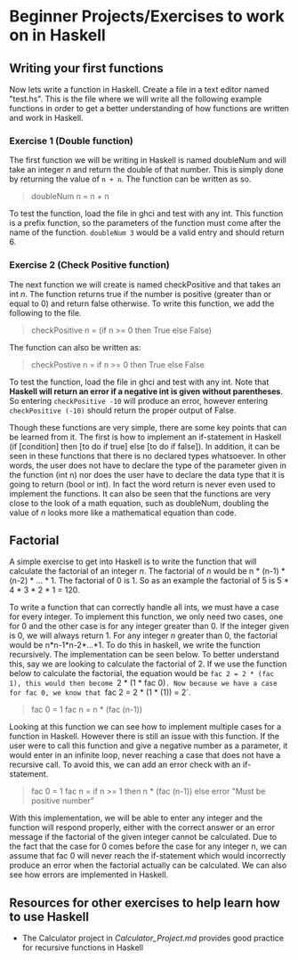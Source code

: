 # Beginner Projects/Exercises to work on in Haskell

## Writing your first functions

Now lets write a function in Haskell. Create a file in a text editor named "test.hs". This is the file where we will write all the following example functions in order to get a better understanding of how functions are written and work in Haskell. 

### Exercise 1 \(Double function\)

The first function we will be writing in Haskell is named doubleNum and will take an integer *n* and return the double of that number. This is simply done by returning the value of `n + n`. The function can be written as so.

> doubleNum n = n + n

To test the function, load the file in ghci and test with any int. This function is a prefix function, so the parameters of the function must come after the name of the function. `doubleNum 3` would be a valid entry and should return 6.

### Exercise 2 \(Check Positive function\)

The next function we will create is named checkPositive and that takes an int *n*. The function returns true if the number is positive \(greater than or equal to 0\) and return false otherwise. To write this function, we add the following to the file.

> checkPositive n = (if n >= 0 then True else False)

The function can also be written as:

> checkPostive n = if n >= 0
>                     then True
>                     else False

To test the function, load the file in ghci and test with any int. Note that **Haskell will return an error if a negative int is given without parentheses**. So entering `checkPositive -10` will produce an error, however entering `checkPositive (-10)` should return the proper output of False.

Though these functions are very simple, there are some key points that can be learned from it. The first is how to implement an if-statement in Haskell \(if \[condition\] then \[to do if true\] else \[to do if false\]). In addition, it can be seen in these functions that there is no declared types whatsoever. In other words, the user does not have to declare the type of the parameter given in the function \(int n\) nor does the user have to declare the data type that it is going to return \(bool or int\). In fact the word return is never even used to implement the functions. It can also be seen that the functions are very close to the look of a math equation, such as doubleNum, doubling the value of *n* looks more like a mathematical equation than code. 

## Factorial

A simple exercise to get into Haskell is to write the function that will calculate the factorial of an integer *n*. The factorial of *n* would be n * \(n-1\) * \(n-2\) * ... * 1. The factorial of 0 is 1. So as an example the factorial of 5 is 5 * 4 * 3 * 2 * 1 = 120. 

To write a function that can correctly handle all ints, we must have a case for every integer. To implement this function, we only need two cases, one for 0 and the other case is for any integer greater than 0. If the integer given is 0, we will always return 1. For any integer *n* greater than 0, the factorial would be n\*n-1\*n-2\*...\*1. To do this in haskell, we write the function recursively. The implementation can be seen below. To better understand this, say we are looking to calculate the factorial of 2. If we use the function below to calculate the factorial, the equation would be `fac 2 = 2 * (fac 1), this would then become `2 * (1 * fac 0)`. Now because we have a case for fac 0, we know that `fac 2 = 2 * (1 * (1)) = 2`.

> fac 0 = 1
> fac n = n * (fac (n-1))

Looking at this function we can see how to implement multiple cases for a function in Haskell. However there is still an issue with this function. If the user were to call this function and give a negative number as a parameter, it would enter in an infinite loop, never reaching a case that does not have a recursive call. To avoid this, we can add an error check with an if-statement. 

> fac 0 = 1
> fac n = if n >= 1 
>           then n * (fac (n-1))
>           else error "Must be positive number"

With this implementation, we will be able to enter any integer and the function will respond properly, either with the correct answer or an error message if the factorial of the given integer cannot be calculated. Due to the fact that the case for 0 comes before the case for any integer n, we can assume that fac 0 will never reach the if-statement which would incorrectly produce an error when the factorial actually can be calculated. We can also see how errors are implemented in Haskell.

## Resources for other exercises to help learn how to use Haskell

* The Calculator project in *Calculator_Project.md* provides good practice for recursive functions in Haskell
